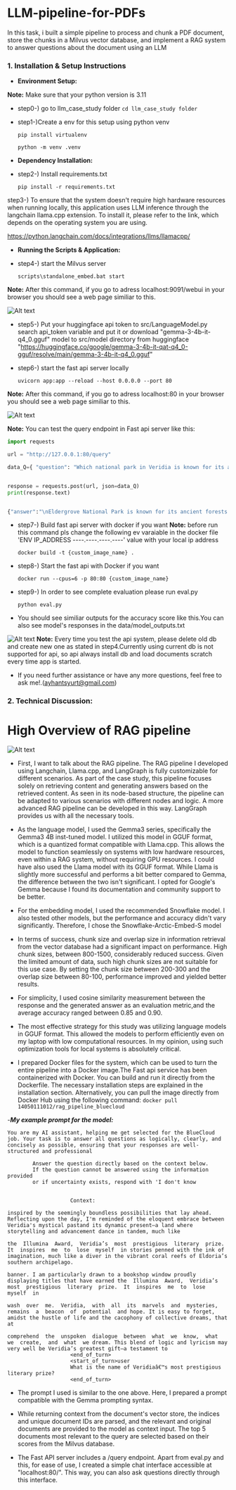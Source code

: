 # LLM-pipeline-for-PDFs
In this task, i built a simple pipeline to process and chunk a PDF document, store the chunks in a Milvus vector database, and implement a RAG system to answer questions about the document using an LLM

### 1. **Installation & Setup Instructions**

- **Environment Setup:**

 **Note:** Make sure that your python version is 3.11

* step0-) go to llm_case_study folder
`cd llm_case_study folder`

* step1-)Create a env for this setup using python venv

    `pip install virtualenv`

    `python -m venv .venv`


- **Dependency Installation:**  
* step2-) Install requirements.txt

    `pip install -r requirements.txt`

step3-) To ensure that the system doesn't require high hardware resources when running locally, this application uses LLM inference through the langchain llama.cpp extension. To install it, please refer to the link, which depends on the operating system you are using.

https://python.langchain.com/docs/integrations/llms/llamacpp/


- **Running the Scripts & Application:**  
* step4-) start the Milvus server

    `scripts\standalone_embed.bat start`

 **Note:** After this command, if you go to adress localhost:9091/webui in your browser you should see a web page similiar to this. 

 ![Alt text](llm_case_study/src/images/milvus_db.png)


* step5-) Put your huggingface api token to src/LanguageModel.py search api_token variable and put it  or download  "gemma-3-4b-it-q4_0.gguf" model to src/model directory from huggingface "https://huggingface.co/google/gemma-3-4b-it-qat-q4_0-gguf/resolve/main/gemma-3-4b-it-q4_0.gguf"

* step6-) start the fast api server locally

    `uvicorn app:app --reload --host 0.0.0.0 --port 80`

 **Note:** After this command, if you go to adress localhost:80 in your browser you should see a web page similiar to this. 

 ![Alt text](llm_case_study/src/images/flask_html.png)

 **Note:** You can test the query endpoint in Fast api server like this:
```python
import requests

url = "http://127.0.0.1:80/query"

data_Q={ "question": "Which national park in Veridia is known for its ancient forests?" }


response = requests.post(url, json=data_Q)
print(response.text)

```
```python

{"answer":"\nEldergrove National Park is known for its ancient forests."}

```

* step7-) Build fast api server with docker if you want
 **Note:** before run this command pls change the following ev varaiable in the docker file 'ENV IP_ADDRESS ----.----.----.----' value with your local ip address

    `docker build -t {custom_image_name} .`

* step8-) Start the fast api with Docker if you want

    `docker run --cpus=6 -p 80:80 {custom_image_name}`

* step9-) In order to see complete evaluation please run eval.py

    `python eval.py`
* You should see similiar outputs for the accuracy score like this.You can also see model's responses in the data/model_outputs.txt

![Alt text](llm_case_study/src/images/study_result.png)
**Note:** Every time you test the api system, please delete old db and create new one as stated in step4.Currently using current db is not supported for api, so api always install db and load documents scratch every time app is started.

* If you need further assistance or have any more questions, feel free to ask me!.(ayhantsyurt@gmail.com)

### 2. **Technical Discussion:**

# High Overview of RAG pipeline 
![Alt text](llm_case_study/src/images/pipeline_high_level_overview.png)

- First, I want to talk about the RAG pipeline. The RAG pipeline I developed using Langchain, Llama.cpp, and LangGraph is fully customizable for different scenarios. As part of the case study, this pipeline focuses solely on retrieving content and generating answers based on the retrieved content. As seen in its node-based structure, the pipeline can be adapted to various scenarios with different nodes and logic. A more advanced RAG pipeline can be developed in this way. LangGraph provides us with all the necessary tools.

- As the language model, I used the Gemma3 series, specifically the Gemma3 4B inst-tuned model. I utilized this model in GGUF format, which is a quantized format compatible with Llama.cpp. This allows the model to function seamlessly on systems with low hardware resources, even within a RAG system, without requiring GPU resources.
I could have also used the Llama model with its GGUF format. While Llama is slightly more successful and performs a bit better compared to Gemma, the difference between the two isn't significant. I opted for Google's Gemma because I found its documentation and community support to be better.

- For the embedding model, I used the recommended Snowflake model. I also tested other models, but the performance and accuracy didn't vary significantly. Therefore, I chose the Snowflake-Arctic-Embed-S model

- In terms of success, chunk size and overlap size in information retrieval from the vector database had a significant impact on performance. High chunk sizes, between 800-1500, considerably reduced success. Given the limited amount of data, such high chunk sizes are not suitable for this use case. By setting the chunk size between 200-300 and the overlap size between 80-100, performance improved and yielded better results.

- For simplicity, I used cosine similarity measurement between the response and the generated answer as an evaluation metric,and the average accuracy ranged between 0.85 and 0.90.

- The most effective strategy for this study was utilizing language models in GGUF format. This allowed the models to perform efficiently even on my laptop with low computational resources. In my opinion, using such optimization tools for local systems is absolutely critical.

- I prepared Docker files for the system, which can be used to turn the entire pipeline into a Docker image.The Fast api service has been containerized with Docker. You can build and run it directly from the Dockerfile. The necessary installation steps are explained in the installation section. Alternatively, you can pull the image directly from Docker Hub using the following command:
`docker pull 14050111012/rag_pipeline_bluecloud`


-***My example prompt for the model:***                    
```
You are my AI assistant, helping me get selected for the BlueCloud job. Your task is to answer all questions as logically, clearly, and concisely as possible, ensuring that your responses are well-structured and professional

        Answer the question directly based on the context below.
        If the question cannot be answered using the information provided
        or if uncertainty exists, respond with 'I don't know


                    Context:

inspired by the seemingly boundless possibilities that lay ahead.
Reflecting upon the day, I'm reminded of the eloquent embrace between Veridia's mystical pastand its dynamic present—a land where storytelling and advancement dance in tandem, much like

the  Illumina  Award,  Veridia’s  most  prestigious  literary  prize.  It  inspires  me  to  lose  myself  in stories penned with the ink of imagination, much like a diver in the vibrant coral reefs of Eldoria’s
southern archipelago.

banner. I am particularly drawn to a bookshop window proudly displaying titles that have earned the  Illumina  Award,  Veridia’s  most  prestigious  literary  prize.  It  inspires  me  to  lose  myself  in

wash  over  me.  Veridia,  with  all  its  marvels  and  mysteries,  remains  a  beacon  of  potential  and hope. It is easy to forget, amidst the hustle of life and the cacophony of collective dreams, that at

comprehend  the  unspoken  dialogue  between  what  we  know,  what  we  create,  and  what  we dream. This blend of logic and lyricism may very well be Veridia’s greatest gift—a testament to
                    <end_of_turn>
                    <start_of_turn>user
                    What is the name of Veridiaâ€™s most prestigious literary prize?
                    <end_of_turn>
```
- The prompt I used is similar to the one above. Here, I prepared a prompt compatible with the Gemma prompting syntax.

- While returning context from the document's vector store, the indices and unique document IDs are parsed, and the relevant and original documents are provided to the model as context input. The top 5 documents most relevant to the query are selected based on their scores from the Milvus database.

- The Fast API server includes a /query endpoint. Apart from eval.py and this, for ease of use, I created a simple chat interface accessible at "localhost:80/". This way, you can also ask questions directly through this interface.


